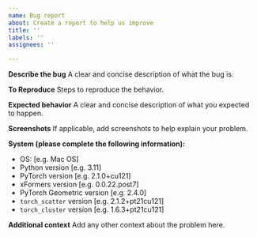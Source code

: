 ```yaml
---
name: Bug report
about: Create a report to help us improve
title: ''
labels: ''
assignees: ''

---
```


**Describe the bug**
A clear and concise description of what the bug is.

**To Reproduce**
Steps to reproduce the behavior.

**Expected behavior**
A clear and concise description of what you expected to happen.

**Screenshots**
If applicable, add screenshots to help explain your problem.

**System (please complete the following information):**
 - OS: [e.g. Mac OS]
 - Python version [e.g. 3.11]
 - PyTorch version [e.g. 2.1.0+cu121]
 - xFormers version [e.g. 0.0.22.post7]
 - PyTorch Geometric version [e.g. 2.4.0]
 - `torch_scatter` version [e.g. 2.1.2+pt21cu121]
 - `torch_cluster` version [e.g. 1.6.3+pt21cu121]

**Additional context**
Add any other context about the problem here.

